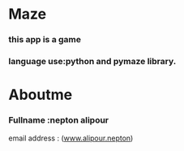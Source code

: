 # Maze
### this app is a game
### language use:python and pymaze library.


# Aboutme

### Fullname :nepton alipour
email address : (www.alipour.nepton)